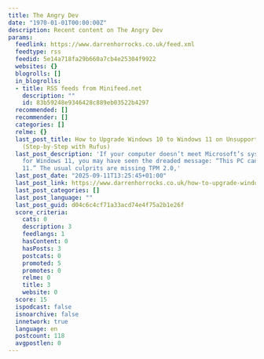 ```yaml
---
title: The Angry Dev
date: "1970-01-01T00:00:00Z"
description: Recent content on The Angry Dev
params:
  feedlink: https://www.darrenhorrocks.co.uk/feed.xml
  feedtype: rss
  feedid: 5e14a718fa29b660a7cb4e25304f9922
  websites: {}
  blogrolls: []
  in_blogrolls:
  - title: RSS feeds from Minifeed.net
    description: ""
    id: 83b59248e9346428c889eb03522b4297
  recommended: []
  recommender: []
  categories: []
  relme: {}
  last_post_title: How to Upgrade Windows 10 to Windows 11 on Unsupported Hardware
    (Step-by-Step with Rufus)
  last_post_description: 'If your computer doesn’t meet Microsoft’s system requirements
    for Windows 11, you may have seen the dreaded message: “This PC can’t run Windows
    11.” The usual culprits are missing TPM 2.0,'
  last_post_date: "2025-09-11T13:25:45+01:00"
  last_post_link: https://www.darrenhorrocks.co.uk/how-to-upgrade-windows-10-to-windows-11-unsupported-hardware-stepbystep-with-rufus/
  last_post_categories: []
  last_post_language: ""
  last_post_guid: d04c6c4cf71a33acd74e4f75a2b1e26f
  score_criteria:
    cats: 0
    description: 3
    feedlangs: 1
    hasContent: 0
    hasPosts: 3
    postcats: 0
    promoted: 5
    promotes: 0
    relme: 0
    title: 3
    website: 0
  score: 15
  ispodcast: false
  isnoarchive: false
  innetwork: true
  language: en
  postcount: 118
  avgpostlen: 0
---
```

